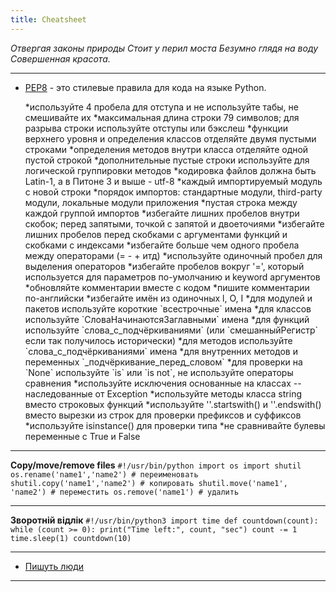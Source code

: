 ```yaml
---
title: Cheatsheet
---
```


_Отвергая законы природы
Стоит у перил моста
Безумно глядя на воду
Совершенная красота._

-----

* <a href="http://www.python.org/dev/peps/pep-0008/">PEP8</a> - это стилевые правила для кода на языке Python.
<ul>
 	*используйте 4 пробела для отступа и не используйте табы, не смешивайте их
 	*максимальная длина строки 79 символов; для разрыва строки используйте отступы или бэкслеш
 	*функции верхнего уровня и определения классов отделяйте двумя пустыми строками
 	*определения методов внутри класса отделяйте одной пустой строкой
 	*дополнительные пустые строки используйте для логической группировки методов
 	*кодировка файлов должна быть Latin-1, а в Питоне 3 и выше - utf-8
 	*каждый импортируемый модуль с новой строки
 	*порядок импортов: стандартные модули, third-party модули, локальные модули приложения
 	*пустая строка между каждой группой импортов
 	*избегайте лишних пробелов внутри скобок; перед запятыми, точкой с запятой и двоеточиями
 	*избегайте лишних пробелов перед скобками с аргументами функций и скобками с индексами
 	*избегайте больше чем одного пробела между операторами (= - + итд)
 	*используйте одиночный пробел для выделения операторов
 	*избегайте пробелов вокруг '=', который используется для параметров по-умолчанию и keyword аргументов
 	*обновляйте комментарии вместе с кодом
 	*пишите комментарии по-английски
 	*избегайте имён из одиночных l, O, I
 	*для модулей и пакетов используйте короткие `всестрочные` имена
 	*для классов используйте `СловаНачинаютсяЗаглавными` имена
 	*для функций используйте `слова_с_подчёркиваниями` (или `смешанныйРегистр` если так получилось исторически)
 	*для методов используйте `слова_с_подчёркиваниями` имена
 	*для внутренних методов и переменных `_подчёркивание_перед_словом`
 	*для проверки на `None` используйте `is` или `is not`, не используйте операторы сравнения
 	*используйте исключения основанные на классах -- наследованные от Exception
 	*используйте методы класса string вместо строковых функций
 	*используйте ''.startswith() и ''.endswith() вместо вырезки из строк для проверки префиксов и суффиксов
 	*используйте isinstance() для проверки типа
 	*не сравнивайте булевы переменные с True и False
</ul>

-----

**Copy/move/remove files**
`#!/usr/bin/python
import os
import shutil
os.rename('name1','name2') # переименовать
shutil.copy('name1','name2') # копировать
shutil.move('name1', 'name2') # переместить
os.remove('name1') # удалить`

-----

**Зворотній відлік**
`#!/usr/bin/python3
import time
def countdown(count):
while (count >= 0):
print("Time left:", count, "sec")
count -= 1
time.sleep(1)
countdown(10)`

-----

* <a href="http://rukeba.com/by-the-way/pep8-korotko-i-po-russki/">Пишуть люди</a>

-----
